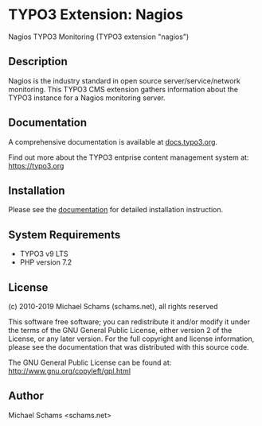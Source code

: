 # TYPO3 Extension: Nagios

Nagios TYPO3 Monitoring (TYPO3 extension "nagios")

## Description

Nagios is the industry standard in open source server/service/network monitoring.
This TYPO3 CMS extension gathers information about the TYPO3 instance for a Nagios monitoring server.

## Documentation

A comprehensive documentation is available at [docs.typo3.org](https://docs.typo3.org/typo3cms/extensions/nagios).

Find out more about the TYPO3 entprise content management system at: https://typo3.org

## Installation

Please see the [documentation](https://docs.typo3.org/typo3cms/extensions/nagios) for detailed installation instruction.

## System Requirements

* TYPO3 v9 LTS
* PHP version 7.2

## License

(c) 2010-2019 Michael Schams (schams.net), all rights reserved

This software free software; you can redistribute it and/or modify it under the terms of the GNU General Public License, either version 2 of the License, or any later version. For the full copyright and license information, please see the documentation that was distributed with this source code.

The GNU General Public License can be found at:
http://www.gnu.org/copyleft/gpl.html


Author
------
Michael Schams <schams.net>
